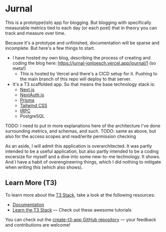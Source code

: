 # Jurnal

This is a prototype(ish) app for blogging.  But blogging with specifically measurable metrics tied to each day (or each post) that in theory you can track and measure over time.

Because it's a prototype and unfinished, documentation will be sparse and incomplete.  But here's a few things to start.

- I have hosted my own blog, describing the process of creating and coding the blog here: https://jurnal-jonloesch.vercel.app/journal/1  (so meta!)
  - This is hosted by Vercel and there's a CICD setup for it.  Pushing to the main branch of this repo will deploy to that server.
- It's a T3 scaffolded app.  So that means the base technology stack is:
  - [Next.js](https://nextjs.org)
  - [NextAuth.js](https://next-auth.js.org)
  - [Prisma](https://prisma.io)
  - [Tailwind CSS](https://tailwindcss.com)
  - [tRPC](https://trpc.io)
  - PostgreSQL

TODO: I need to put in more explanations here of the architecture I've done surrounding metrics, and schemas, and such.
TODO: same as above, but also for the access scopes and read/write permission checking

As an aside, I will admit this application is overarchitected.  It was partly intended to be a useful application, but also partly intended to be a coding excersize for myself and a dive into some new-to-me technology.  It shows.  And I have a habit of overengineering things, which I did nothing to mitigate when writing this (which also shows).


## Learn More (T3)

To learn more about the [T3 Stack](https://create.t3.gg/), take a look at the following resources:

- [Documentation](https://create.t3.gg/)
- [Learn the T3 Stack](https://create.t3.gg/en/faq#what-learning-resources-are-currently-available) — Check out these awesome tutorials

You can check out the [create-t3-app GitHub repository](https://github.com/t3-oss/create-t3-app) — your feedback and contributions are welcome!
